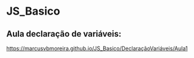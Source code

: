 # JS_Basico

## Aula declaração de variáveis:
  https://marcusvbmoreira.github.io/JS_Basico/DeclaraçãoVariáveis/Aula1
  
